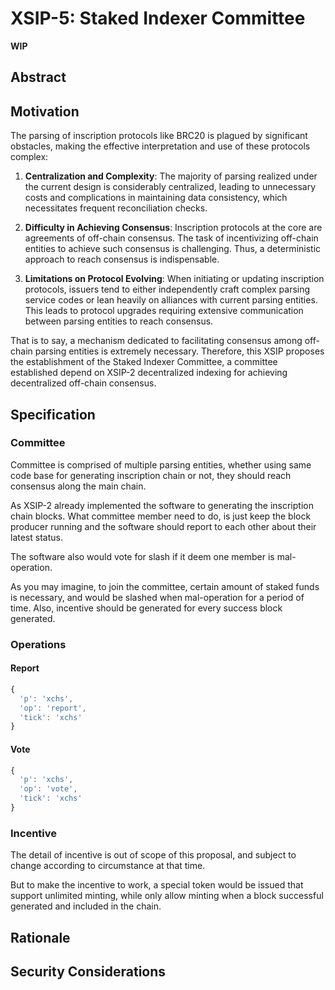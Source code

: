 # XSIP-5: Staked Indexer Committee

**WIP**

## Abstract



## Motivation

The parsing of inscription protocols like BRC20 is plagued by significant obstacles, making the effective interpretation and use of these protocols complex:

1. **Centralization and Complexity**: The majority of parsing realized under the current design is considerably centralized, leading to unnecessary costs and complications in maintaining data consistency, which necessitates frequent reconciliation checks.

2. **Difficulty in Achieving Consensus**: Inscription protocols at the core are agreements of off-chain consensus. The task of incentivizing off-chain entities to achieve such consensus is challenging. Thus, a deterministic approach to reach consensus is indispensable.

3. **Limitations on Protocol Evolving**: When initiating or updating inscription protocols, issuers tend to either independently craft complex parsing service codes or lean heavily on alliances with current parsing entities. This leads to protocol upgrades requiring extensive communication between parsing entities to reach consensus.

That is to say, a mechanism dedicated to facilitating consensus among off-chain parsing entities is extremely necessary. Therefore, this XSIP proposes the establishment of the Staked Indexer Committee, a committee established depend on XSIP-2 decentralized indexing for achieving decentralized off-chain consensus.

## Specification

### Committee

Committee is comprised of multiple parsing entities, whether using same code base for generating inscription chain or not, they should reach consensus along the main chain.

As XSIP-2 already implemented the software to generating the inscription chain blocks.
What committee member need to do, is just keep the block producer running and the software should report to each other about their latest status.

The software also would vote for slash if it deem one member is mal-operation.   

As you may imagine, to join the committee, certain amount of staked funds is necessary, and would be slashed when mal-operation for a period of time. Also, incentive should be generated for every success block generated.

### Operations

#### Report


```js
{
  'p': 'xchs',
  'op': 'report',
  'tick': 'xchs'
}
```

#### Vote


```js
{
  'p': 'xchs',
  'op': 'vote',
  'tick': 'xchs'
}
```

### Incentive

The detail of incentive is out of scope of this proposal, and subject to change according to circumstance at that time.

But to make the incentive to work, a special token would be issued that support unlimited minting, while only allow minting when a block successful generated and included in the chain.

## Rationale


## Security Considerations
